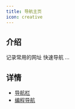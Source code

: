 ```yaml
---
title: 导航主页
icon: creative
---
```


## 介绍
 记录常用的网址
 快速导航
...

## 详情

- [导航栏](navigation.md)
- [编程导航](https://code-nav.cn)
